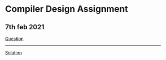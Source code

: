 # Compiler Design Assignment
## 7th feb 2021

<p>
  
  <a href="https://github.com/anubhavv1998/CompilerDesign/blob/main/Questions%20CD.docx" download>
  Question</a>
  <br>
  
  <hr>
  
  <a href="https://github.com/anubhavv1998/CompilerDesign/blob/main/54_AnubhavSingh.pdf">
  Solution</a>
  <br>

</p>
